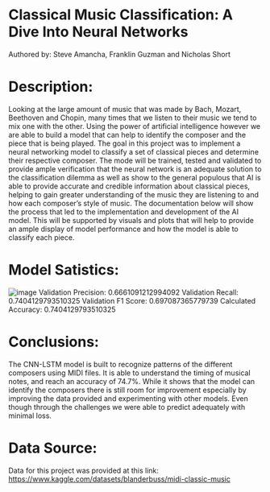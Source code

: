 # Classical Music Classification: A Dive Into Neural Networks

Authored by: Steve Amancha, Franklin Guzman and Nicholas Short

# Description:
Looking at the large amount of music that was made by Bach, Mozart, Beethoven and Chopin, many times that we listen to their music we tend to mix one with the other. Using the power of artificial intelligence however we are able to build a model that can help to identify the composer and the piece that is being played. 
	The goal in this project was to implement a neural networking model to classify a set of classical pieces and determine their respective composer. The mode will be trained, tested and validated to provide ample verification that the neural network is an adequate solution to the classification dilemma as well as show to the general populous that AI is able to provide accurate and credible information about classical pieces, helping to gain greater understanding of the music they are listening to and how each composer’s style of music.
	The documentation below will show the process that led to the implementation and development of the AI model. This will be supported by visuals and plots that will help to provide an ample display of model performance and how the model is able to classify each piece.

# Model Satistics:
![image](https://github.com/user-attachments/assets/7e467f81-f644-4280-8448-7dd4a54b7cbe)
Validation Precision: 0.6661091212994092
Validation Recall: 0.7404129793510325
Validation F1 Score: 0.697087365779739
Calculated Accuracy: 0.7404129793510325

# Conclusions:
The CNN-LSTM model is built to recognize patterns of the different composers using MIDI files. It is able to understand the timing of musical notes, and reach an accuracy of 74.7%. While it shows that the model can identify the composers there is still room for improvement especially by improving the data provided and experimenting with other models. Even though through the challenges we were able to predict adequately with minimal loss.

# Data Source:
Data for this project was provided at this link: https://www.kaggle.com/datasets/blanderbuss/midi-classic-music
